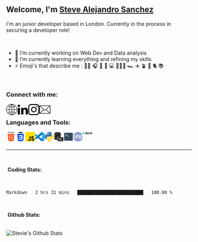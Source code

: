 ## Welcome, I'm [Steve Alejandro Sanchez][website] 
<!-- Add giphy emojji  -->

I'm an junior developer based in London. Currently in the process in securing a developer role! 

<br>

- 🔭 I’m currently working on Web Dev and Data analysis
- 🌱 I’m currently learning everything and refining my skills
- ⚡ Emoji's that describe me : 🚴🏽 🎧 🏸 🎾 💻 🧘🏽‍♂️ 🏎 ✈️ 🪴 🐶 🐈 📚

<br>

### Connect with me:

<!-- Personal Website -->

[<img align="left" alt="stevealejandrosanchez.com" width="30px" src="https://raw.githubusercontent.com/SteveSanchez22/SteveSanchez22/main/Resources/internet.png" />][Website]

<!-- Linkedin -->
[<img align="left" alt="Steve Sanchez Linkedin" width="30px" src="https://raw.githubusercontent.com/SteveSanchez22/SteveSanchez22/main/Resources/linkedin.png" />][Linkedin]

<!-- Instagram -->
[<img align="left" alt="Steve Sanchez Instagram" width="30px" src="https://raw.githubusercontent.com/SteveSanchez22/SteveSanchez22/main/Resources/instagram.png" />][Instagram]

<!-- Mail -->
[<img align="left" alt="Steve Sanchez Email" width="30px" src="https://raw.githubusercontent.com/SteveSanchez22/SteveSanchez22/main/Resources/mail.png" />][Mail]

<!-- Disord -->

<br>

### Languages and Tools:

<!-- html -->

[<img align="left" alt="HTML5" width="26px" src="https://raw.githubusercontent.com/SteveSanchez22/SteveSanchez22/main/Resources/html-5.png" />](#)

<!-- css -->

[<img align="left" alt="CSS" width="26px" src="https://raw.githubusercontent.com/SteveSanchez22/SteveSanchez22/main/Resources/css-3.png" />](#)

<!-- js -->
[<img align="left" alt="Javascript" width="26px" src="https://raw.githubusercontent.com/SteveSanchez22/SteveSanchez22/main/Resources/js.png" />](#)

<!-- VScode -->
[<img align="left" alt="Visual Studio Code" width="26px" src="https://raw.githubusercontent.com/SteveSanchez22/SteveSanchez22/d2ab65ebad98e67bcff75d17e5b65d80a44281cc/Resources/VScode.svg" />](#)

<!-- Python -->
[<img align="left" alt="Python" width="26px" src="https://raw.githubusercontent.com/SteveSanchez22/SteveSanchez22/main/Resources/python.png" />](#)

<!-- SQL -->
[<img align="left" alt="SQL" width="26px" src="https://raw.githubusercontent.com/SteveSanchez22/SteveSanchez22/main/Resources/sql-server.png" />](#)

<!-- Terminal -->
[<img align="left" alt="Terminal" width="26px" src="https://raw.githubusercontent.com/SteveSanchez22/SteveSanchez22/main/Resources/terminal-icon.png" />](#)

<!-- TODO: php -->
[<img align="left" alt="Terminal" width="26px" src="https://raw.githubusercontent.com/SteveSanchez22/SteveSanchez22/main/Resources/php.png" />](#)


<!-- TODO: NodeJS -->


<!-- Bulma -->
[<img align="left" alt="Terminal" width="26px" src="https://raw.githubusercontent.com/SteveSanchez22/SteveSanchez22/main/Resources/bulma-logo.png" />](#)


<br>
<br>

---

<br>

<!-- Weka stats -->
&nbsp;**Coding Stats:**

<br>

<!--START_SECTION:waka-->

```text
Markdown   2 hrs 31 mins   █████████████████████████   100.00 %
```

<!--END_SECTION:waka-->

<br>


&nbsp;**Github Stats:**

<br>

 <img align="center" alt="Stevie's Github Stats" src="https://github-readme-stats.vercel.app/api?username=SteveSanchez22&count_private=true&hide=prs">







[Website]: https://stevealejandrosanchez.com

[Linkedin]: https://www.linkedin.com/in/steve-alejandro-sanchez/

[Instagram]: https://www.instagram.com/alejo_sancho/

[Mail]: mailto:me@stevealejandrosanchez.com